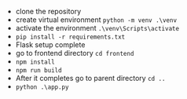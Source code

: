 - clone the repository
- create virtual environment `python -m venv .\venv `
- activate the environment `.\venv\Scripts\activate`
- `pip install -r requirements.txt`
- Flask setup complete
- go to frontend directory `cd frontend`
- `npm install`
- `npm run build`
- After it completes go to parent directory `cd ..`
- `python .\app.py`
